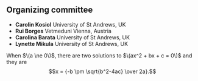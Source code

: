## Organizing committee

* **Carolin Kosiol** University of St Andrews, UK
* **Rui Borges** Vetmeduni Vienna, Austria
* **Carolina Barata** University of St Andrews, UK
* **Lynette Mikula** University of St Andrews, UK

<script src="https://polyfill.io/v3/polyfill.min.js?features=es6"></script>
<script type="text/javascript" id="MathJax-script" async
  src="https://cdn.jsdelivr.net/npm/mathjax@3/es5/tex-chtml.js">
</script>

When $\(a \ne 0\)$, there are two solutions to $\(ax^2 + bx + c = 0\)$ and they are
$$x = {-b \pm \sqrt{b^2-4ac} \over 2a}.$$
